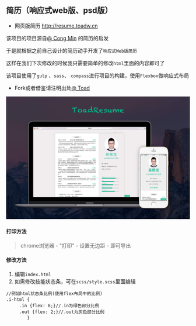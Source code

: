 
## 简历（响应式web版、psd版）
- 网页版简历 http://resume.toadw.cn



该项目的项目源自[@ Cong Min](https://congm.in) 的简历的启发

于是就根据之前自己设计的简历动手开发了`响应式Web版简历`

这样在我们下次修改的时候我只需要简单的修改`html`里面的内容即可了

该项目使用了`gulp` 、`sass`、 `compass`进行项目的构建，使用`Flexbox`做响应式布局

- Fork或者借鉴请注明出处[@ Toad](http://toadw.cn)

![imgview](toadresume-intro.jpg)


#### 打印方法

> chrome浏览器 - "打印" - 设置无边距 - 即可导出


#### 修改方法
1. 编辑`index.html`
2. 如需修改技能状态条，可在`scss/style.scss`里面编辑
```
//例如html状态条比例(使用flex布局中的比例)
.i-html {
     .in {flex: 8;}//.in为绿色部分比例
     .out {flex: 2;}//.out为灰色部分比例
        }
```

